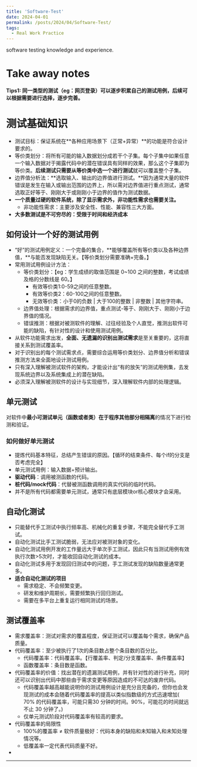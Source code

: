 ```yaml
---
title: 'Software-Test'
date: 2024-04-01
permalink: /posts/2024/04/Software-Test/
tags:
  - Real Work Practice
---
```


software testing knowledge and experience.

# Take away notes

**Tips1: 同一类型的测试（eg：网页登录）可以逐步积累自己的测试用例，后续可以根据需要进行选择，逐步完善。**

# 测试基础知识

* 测试目标：保证系统在**各种应用场景下（正常+异常）**的功能是符合设计要求的。
* 等价类划分：将所有可能的输入数据划分成若干个子集。每个子集中如果任意一个输入数据对于揭露代码中的潜在错误具有同样的效果，那么这个子集即为等价类。**后续测试只需要从等价类中选一个进行测试**就可以覆盖整个子集。
* 边界值分析法：**选取输入、输出的边界值进行测试。**因为通常大量的软件错误是发生在输入或输出范围的边界上，所以需对边界值进行重点测试，通常选取正好等于、刚刚大于或刚刚小于边界的值作为测试数据。
* **一个质量过硬的软件系统，除了显示需求外，非功能性需求也需要关注。**
  * 非功能性需求：主要涉及安全性、性能、兼容性三大方面。
* **大多数测试是不可穷尽的：受限于时间和经济成本**

## 如何设计一个好的测试用例

* “好”的测试用例定义：一个完备的集合，**能够覆盖所有等价类以及各种边界值，**与能否发现缺陷无关。【等价类划分需要准确+完备。】
* 常用测试用例设计方法：
  * 等价类划分：【eg：学生成绩的取值范围是 0~100 之间的整数，考试成绩及格的分数线是 60。】
    * 有效等价类1:0-59之间的任意整数。
    * 有效等价类2：60-100之间的任意整数。
    * 无效等价类：小于0的负数 | 大于100的整数 | 非整数 | 其他字符串。
  * 边界值处理：根据需求的边界值，重点测试-等于、刚刚大于、刚刚小于边界值的情况。
  * 错误推测：根据对被测软件的理解、过往经验及个人直觉，推测出软件可能的缺陷，有针对性的设计和使用测试用例。
* 从软件功能需求出发，**全面、无遗漏的识别出测试需求**是至关重要的，这将直接关系到测试覆盖率。
* 对于识别出的每个测试需求点，需要综合运用等价类划分、边界值分析和错误推测方法来全面地设计测试用例。
* 只有深入理解被测试软件的架构，才能设计出“有的放矢”的测试用例集，去发现系统边界以及系统集成上的潜在缺陷。
* 必须深入理解被测软件的设计与实现细节，深入理解软件内部的处理逻辑。

## 单元测试

对软件中**最小可测试单元（函数或者类）在于程序其他部分相隔离**的情况下进行检测和验证。

### 如何做好单元测试

* 提炼代码基本特征，总结产生错误的原因。【循环的结束条件、每个if的分支是否考虑完全】
* 单元测试用例：输入数据+预计输出。
* **驱动代码**：调用被测函数的代码。
* **桩代码/mock代码**：代替被测函数调用的真实代码的临时代码。
* 并不是所有代码都需要单元测试，通常只有底层模块or核心模块才会采用。

## 自动化测试

* 只能替代手工测试中执行频率高、机械化的重复步骤，不能完全替代手工测试。
* 自动化测试比手工测试脆弱，无法应对被测对象的变化。
* 自动化测试用例开发的工作量远大于单次手工测试，因此只有当测试用例有效执行次数>5次时，才能收回自动化测试的成本。
* 自动化测试多用于发现回归测试中的问题，手工测试发现的缺陷数量通常更多。
* **适合自动化测试的项目**
  * 需求稳定、不会频繁变更。
  * 研发和维护周期长，需要频繁执行回归测试。
  * 需要在多平台上重复运行相同测试的场景。

## 测试覆盖率

* 需求覆盖率：测试对需求的覆盖程度，保证测试可以覆盖每个需求，确保产品质量。
* 代码覆盖率：至少被执行了1次的条目数占整个条目数的百分比。
  * 代码覆盖率：代码覆盖率。【行覆盖率、判定/分支覆盖率、条件覆盖率】
  * 函数覆盖率：条目数是函数。
* 代码覆盖率的价值：找出潜在的遗漏测试用例，并有针对性的进行补充，同时还可以识别出代码中那些由于需求变更等原因造成的不可达的废弃代码。
  * 代码覆盖率越高越能说明你的测试用例设计是充分且完备的，但你也会发现测试的成本会随着代码覆盖率的提高以类似指数级的方式迅速增加( 70% 的代码覆盖率，可能只需30 分钟的时间。90%，可能花的时间就远不止 30 分钟了。)
  * 仅单元测试阶段对代码覆盖率有较高的要求。
* 代码覆盖率的局限性
  * 100%的覆盖率 ≠ 软件质量极好：代码本身的缺陷和未知输入和未知处理情况等。
  * 低覆盖率一定代表代码质量不好。
* 




------

